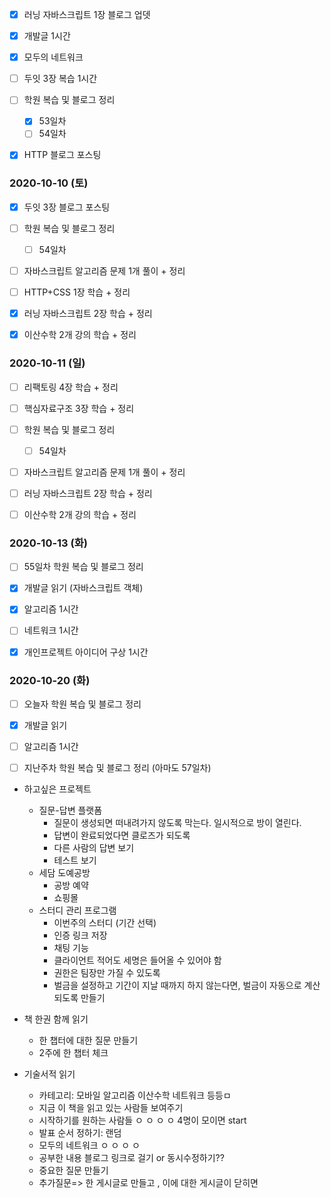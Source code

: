 - [x] 러닝 자바스크립트 1장 블로그 업뎃
- [x] 개발글 1시간
- [x] 모두의 네트워크
- [ ] 두잇 3장 복습 1시간
- [ ] 학원 복습 및 블로그 정리
  - [x] 53일차
  - [ ] 54일차
- [x] HTTP 블로그 포스팅


### 2020-10-10 (토)

- [x] 두잇 3장 블로그 포스팅
- [ ] 학원 복습 및 블로그 정리
  - [ ] 54일차
- [ ] 자바스크립트 알고리즘 문제 1개 풀이 + 정리
- [ ] HTTP+CSS 1장 학습 + 정리
- [x] 러닝 자바스크립트 2장 학습 + 정리

- [x] 이산수학 2개 강의 학습 + 정리

### 2020-10-11 (일)
- [ ] 리팩토링 4장 학습 + 정리
- [ ] 핵심자료구조 3장 학습 + 정리
- [ ] 학원 복습 및 블로그 정리
  - [ ] 54일차
- [ ] 자바스크립트 알고리즘 문제 1개 풀이 + 정리
- [ ] 러닝 자바스크립트 2장 학습 + 정리
- [ ] 이산수학 2개 강의 학습 + 정리



### 2020-10-13 (화)

- [ ] 55일차 학원 복습 및 블로그 정리

- [x] 개발글 읽기 (자바스크립트 객체)

- [x] 알고리즘 1시간 

- [ ] 네트워크 1시간

- [x] 개인프로젝트 아이디어 구상 1시간

  

### 2020-10-20 (화)

- [ ] 오늘자 학원 복습 및 블로그 정리

- [x] 개발글 읽기

- [ ] 알고리즘 1시간 

- [ ] 지난주차 학원 복습 및 블로그 정리 (아마도 57일차)




- 하고싶은 프로젝트
  - 질문-답변 플랫폼
    - 질문이 생성되면 떠내려가지 않도록 막는다. 일시적으로 방이 열린다.
    - 답변이 완료되었다면 클로즈가 되도록
    - 다른 사람의 답변 보기
    - 테스트 보기
  - 세담 도예공방
    - 공방 예약 
    - 쇼핑몰
  - 스터디 관리 프로그램
    - 이번주의 스터디 (기간 선택)
    - 인증 링크 저장
    - 채팅 기능
    - 클라이언트 적어도 세명은 들어올 수 있어야 함
    - 권한은 팀장만 가질 수 있도록
    - 벌금을 설정하고 기간이 지날 때까지 하지 않는다면, 벌금이 자동으로 계산되도록 만들기



- 책 한권 함께 읽기
  - 한 챕터에 대한 질문 만들기
  - 2주에 한 챕터 체크



- 기술서적 읽기
  - 카테고리: 모바일 알고리즘 이산수학 네트워크 등등ㅁ
  - 지금 이 책을 읽고 있는 사람들 보여주기 
  - 시작하기를 원하는 사람들 ㅇ ㅇ ㅇ ㅇ  4명이 모이면 start
  - 발표 순서 정하기: 랜덤
  - 모두의 네트워크 ㅇ ㅇ ㅇ ㅇ
  - 공부한 내용 블로그 링크로 걸기 or 동시수정하기??
  - 중요한 질문 만들기
  - 추가질문=> 한 게시글로 만들고 , 이에 대한 게시글이 닫히면

